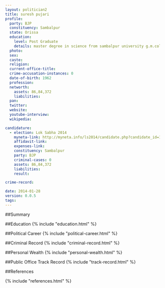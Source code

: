 ```yaml
---
layout: politician2
title: suresh pujari
profile: 
  party: BJP
  constituency: Sambalpur
  state: Orissa
  education: 
    level: Post Graduate
    details: master degree in science from sambalpur university g.m.college sambalpur  year 1981  llb from sambalpur university l.r.law college  sambalpur year 1984  bachelor of science from sambalpur university  g.m.college sambalpur year 1979
  photo: 
  sex: 
  caste: 
  religion: 
  current-office-title: 
  crime-accusation-instances: 0
  date-of-birth: 1962
  profession: 
  networth: 
    assets: 86,84,372
    liabilities: 
  pan: 
  twitter: 
  website: 
  youtube-interview: 
  wikipedia: 

candidature: 
  - election: Lok Sabha 2014
    myneta-link: http://myneta.info/ls2014/candidate.php?candidate_id=1143
    affidavit-link: 
    expenses-link: 
    constituency: Sambalpur 
    party: BJP
    criminal-cases: 0
    assets: 86,84,372
    liabilities: 
    result:  

crime-record: 

date: 2014-01-28
version: 0.0.5
tags: 
---
```

##Summary


##Education
{% include "education.html" %}


##Political Career
{% include "political-career.html" %}


##Criminal Record
{% include "criminal-record.html" %}


##Personal Wealth
{% include "personal-wealth.html" %}


##Public Office Track Record
{% include "track-record.html" %}


##References


{% include "references.html" %}